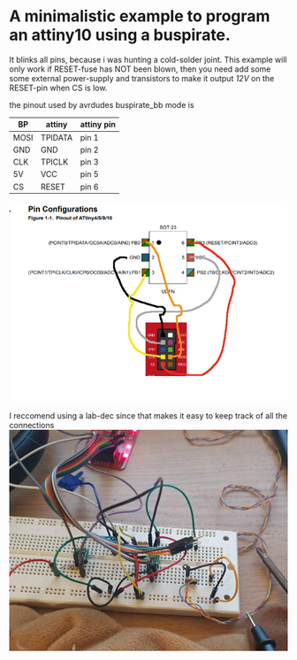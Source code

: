 # A minimalistic example to program an attiny10 using a buspirate.

It blinks all pins, because i was hunting a cold-solder joint.
This example will only work if RESET-fuse has NOT been blown, then you need add some some external power-supply and transistors to make it output *12V* on the RESET-pin when CS is low.

the pinout used by avrdudes buspirate_bb mode is 

| BP | attiny  | attiny pin|
|----|---------|-----------|
|MOSI| TPIDATA | pin 1     |
|GND | GND     | pin 2     |
|CLK | TPICLK  | pin 3     |
|5V  | VCC     | pin 5     |
|CS  | RESET   | pin 6     |

![buspirate->attiny pinout (see above table)](attiny_bp_sketch.png)

I reccomend using a lab-dec since that makes it easy to keep track of all the connections
![dont cry, it wont help](easy.png)

